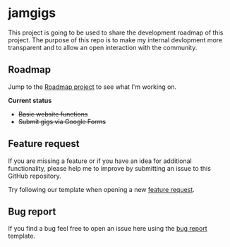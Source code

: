
# jamgigs

This project is going to be used to share the development roadmap of this project.
The purpose of this repo is to make my internal devlopment more transparent and to allow an open interaction with the community.

## Roadmap
Jump to the [Roadmap project](https://github.com/aleksandarbasara/jamgigs-roadmap/projects/1) to see what I'm working on. 

**Current status**

 - ~~Basic website functions~~
 - ~~Submit gigs via Google Forms~~


## Feature request
If you are missing a feature or if you have an idea for additional functionality, please help me to improve by submitting an issue to this GitHub repository.

Try following our template when opening a new  [feature request](https://github.com/aleksandarbasara/jamgigs-roadmap/issues/new?assignees=&labels=&template=feature_request.md&title=).

## Bug report

If you find a bug feel free to open an issue here using the  [bug report](https://github.com/aleksandarbasara/jamgigs-roadmap/issues/new?assignees=&labels=type%3A+bug&template=bug_report.md&title=) template.

